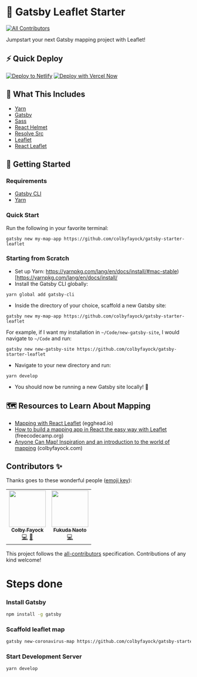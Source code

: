 # 🍃 Gatsby Leaflet Starter
<!-- ALL-CONTRIBUTORS-BADGE:START - Do not remove or modify this section -->
[![All Contributors](https://img.shields.io/badge/all_contributors-2-orange.svg?style=flat-square)](#contributors-)
<!-- ALL-CONTRIBUTORS-BADGE:END -->

Jumpstart your next Gatsby mapping project with Leaflet!

## ⚡ Quick Deploy
[![Deploy to Netlify](https://www.netlify.com/img/deploy/button.svg)](https://app.netlify.com/start/deploy?repository=https://github.com/colbyfayock/gatsby-starter-leaflet) [![Deploy with Vercel Now](https://zeit.co/button)](https://vercel.com/import/project?template=https://github.com/colbyfayock/gatsby-starter-leaflet)


## 🧰 What This Includes
* [Yarn](https://yarnpkg.com/en/)
* [Gatsby](https://www.gatsbyjs.org/)
* [Sass](https://sass-lang.com)
* [React Helmet](https://github.com/nfl/react-helmet)
* [Resolve Src](https://github.com/alampros/gatsby-plugin-resolve-src)
* [Leaflet](https://leafletjs.com/)
* [React Leaflet](https://react-leaflet.js.org)

## 🚀 Getting Started

### Requirements
* [Gatsby CLI](https://www.npmjs.com/package/gatsby-cli)
* [Yarn](https://yarnpkg.com/en/)

### Quick Start
Run the following in your favorite terminal:
```
gatsby new my-map-app https://github.com/colbyfayock/gatsby-starter-leaflet
```

### Starting from Scratch
* Set up Yarn: https://yarnpkg.com/lang/en/docs/install/#mac-stable)[https://yarnpkg.com/lang/en/docs/install/
* Install the Gatsby CLI globally:
```
yarn global add gatsby-cli
```
* Inside the directory of your choice, scaffold a new Gatsby site:
```
gatsby new my-map-app https://github.com/colbyfayock/gatsby-starter-leaflet
```
For example, if I want my installation in `~/Code/new-gatsby-site`, I would navigate to `~/Code` and run:
```
gatsby new new-gatsby-site https://github.com/colbyfayock/gatsby-starter-leaflet
```
* Navigate to your new directory and run:
```
yarn develop
```
* You should now be running a new Gatsby site locally! 🎉

## 🗺 Resources to Learn About Mapping
* [Mapping with React Leaflet](https://egghead.io/playlists/mapping-with-react-leaflet-e0e0?af=atzgap) (egghead.io)
* [How to build a mapping app in React the easy way with Leaflet](https://www.freecodecamp.org/news/easily-spin-up-a-mapping-app-in-react-with-leaflet/) (freecodecamp.org)
* [Anyone Can Map! Inspiration and an introduction to the world of mapping](https://www.colbyfayock.com/2020/03/anyone-can-map-inspiration-and-an-introduction-to-the-world-of-mapping/) (colbyfayock.com)

## Contributors ✨

Thanks goes to these wonderful people ([emoji key](https://allcontributors.org/docs/en/emoji-key)):

<!-- ALL-CONTRIBUTORS-LIST:START - Do not remove or modify this section -->
<!-- prettier-ignore-start -->
<!-- markdownlint-disable -->
<table>
  <tr>
    <td align="center"><a href="https://colbyfayock.com/newsletter"><img src="https://avatars2.githubusercontent.com/u/1045274?v=4" width="100px;" alt=""/><br /><sub><b>Colby Fayock</b></sub></a><br /><a href="https://github.com/colbyfayock/gatsby-starter-leaflet/commits?author=colbyfayock" title="Code">💻</a> <a href="https://github.com/colbyfayock/gatsby-starter-leaflet/commits?author=colbyfayock" title="Documentation">📖</a></td>
    <td align="center"><a href="http://fuku710.info"><img src="https://avatars2.githubusercontent.com/u/13159978?v=4" width="100px;" alt=""/><br /><sub><b>Fukuda Naoto</b></sub></a><br /><a href="https://github.com/colbyfayock/gatsby-starter-leaflet/commits?author=fuku710" title="Code">💻</a></td>
  </tr>
</table>

<!-- markdownlint-enable -->
<!-- prettier-ignore-end -->
<!-- ALL-CONTRIBUTORS-LIST:END -->

This project follows the [all-contributors](https://github.com/all-contributors/all-contributors) specification. Contributions of any kind welcome!

# Steps done
### Install Gatsby
```bash
npm install -g gatsby
```
### Scaffold leaflet map
```bash
gatsby new-coronavirus-map https://github.com/colbyfayock/gatsby-starter-leaflet
```
### Start Development Server
```bash
yarn develop
```
